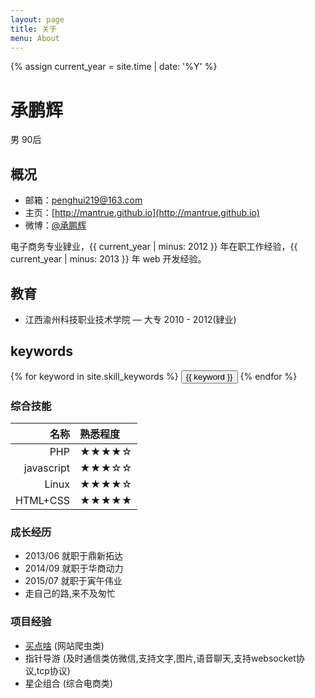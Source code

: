 ```yaml
---
layout: page
title: 关于
menu: About
---
```

{% assign current_year = site.time | date: '%Y' %}

承鹏辉
===
男 90后

## 概况

- 邮箱：penghui219@163.com
- 主页：[http://mantrue.github.io](http://mantrue.github.io)
- 微博：[@承鹏辉](http://weibo.com/peen219)

电子商务专业肄业，{{ current_year | minus: 2012 }} 年在职工作经验，{{ current_year | minus: 2013 }} 年 web 开发经验。

## 教育
- 江西渝州科技职业技术学院 — 大专 2010 - 2012(肄业)

## keywords
<div class="btn-inline">
{% for keyword in site.skill_keywords %} <button class="btn btn-outline" type="button">{{ keyword }}</button> {% endfor %}
</div>

### 综合技能

| 名称 | 熟悉程度
|--:|:--|
| PHP | ★★★★☆ |
| javascript | ★★★☆☆ |
| Linux | ★★★★☆ |
| HTML+CSS | ★★★★★ |

### 成长经历
* 2013/06 就职于鼎新拓达
* 2014/09 就职于华商动力
* 2015/07 就职于寅午伟业
* 走自己的路,来不及匆忙

### 项目经验
* <a href='http://maidian3.com'>买点啥</a> (网站爬虫类)
* 指针导游 (及时通信类仿微信,支持文字,图片,语音聊天,支持websocket协议,tcp协议)
* 星企组合 (综合电商类)
